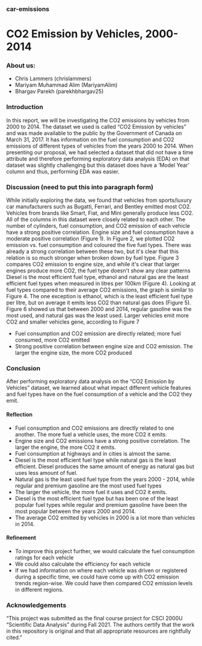 ### car-emissions

# CO2 Emission by Vehicles, 2000-2014

### About us:
- Chris Lammers (chrislammers)
- Mariyam Muhammad Alim (MariyamAlim)
- Bhargav Parekh (parekhbhargav25) 

### Introduction

In this report, we will be investigating the CO2 emissions by vehicles from 2000 to 2014. The dataset we used is called “CO2 Emission by vehicles” and was made available to the public by the Government of Canada on March 31, 2017. It has information on the fuel consumption and CO2 emissions of different types of vehicles from the years 2000 to 2014. When presenting our proposal, we had selected a dataset that did not have a time attribute and therefore performing exploratory data analysis (EDA) on that dataset was slightly challenging but this dataset does have a ‘Model Year’ column and thus, performing EDA was easier. 

### Discussion (need to put this into paragraph form)

While initially exploring the data, we found that vehicles from sports/luxury car manufacturers such as Bugatti, Ferrari, and Bentley emitted most CO2. Vehicles from brands like Smart, Fiat, and Mini generally produce less CO2.
All of the columns in this dataset were closely related to each other. The number of cylinders, fuel consumption, and CO2 emission of each vehicle have a strong positive correlation. Engine size and fuel consumption have a moderate positive correlation (Figure 1). In Figure 2, we plotted CO2 emission vs. fuel consumption and coloured the five fuel types. There was already a strong correlation between these two, but it's clear that this relation is so much stronger when broken down by fuel type. Figure 3 compares CO2 emission to engine size, and while it's clear that larger engines produce more CO2, the fuel type doesn't show any clear patterns
Diesel is the most efficient fuel type, ethanol and natural gas are the least efficient fuel types when measured in litres per 100km (Figure 4).
Looking at fuel types compared to their average CO2 emissions, the graph is similar to Figure 4. The one exception is ethanol, which is the least efficient fuel type per litre, but on average it emits less CO2 than natural gas does (Figure 5).
Figure 6 showed us that between 2000 and 2014, regular gasoline was the most used, and natural gas was the least used.
Larger vehicles emit more CO2 and smaller vehicles gene, according to Figure 7
- Fuel consumption and CO2 emission are directly related; more fuel consumed, more CO2 emitted
- Strong positive correlation between engine size and CO2 emission. The larger the engine size, the more CO2 produced

### Conclusion

After performing exploratory data analysis on the “CO2 Emission by Vehicles” dataset, we learned about what impact different vehicle features and fuel types have on the fuel consumption of a vehicle and the CO2 they emit.
#### Reflection
- Fuel consumption and CO2 emissions are directly related to one another. The more fuel a vehicle uses, the more CO2 it emits.
- Engine size and CO2 emissions have a strong positive correlation. The larger the engine, the more CO2 it emits.
- Fuel consumption at highways and in cities is almost the same.
- Diesel is the most efficient fuel type while natural gas is the least efficient. Diesel produces the same amount of energy as natural gas but uses less amount of fuel.
- Natural gas is the least used fuel type from the years 2000 - 2014, while regular and premium gasoline are the most used fuel types
- The larger the vehicle, the more fuel it uses and CO2 it emits.
- Diesel is the most efficient fuel type but has been one of the least popular fuel types while regular and premium gasoline have been the most popular between the years 2000 and 2014.
- The average CO2 emitted by vehicles in 2000 is a lot more than vehicles in 2014.
#### Refinement
- To improve this project further, we would calculate the fuel consumption ratings for each vehicle
- We could also calculate the efficiency for each vehicle
- If we had information on where each vehicle was driven or registered during a specific time, we could have come up with CO2 emission trends region-wise. We could have then compared CO2 emission levels in different regions.

### Acknowledgements
“This project was submitted as the final course project for CSCI 2000U “Scientific Data Analysis” during Fall 2021. The authors certify that the work in this repository is original and that all appropriate resources are rightfully cited.”
